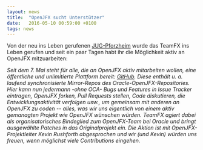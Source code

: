 ```yaml
---
layout: news
title:  "OpenJFX sucht Unterstützer"
date:   2016-05-10 00:59:00 +0100
tags: news
---
```


Von der neu ins Leben gerufenen [JUG-Pforzheim](https://gitlab.com/groups/jugpf) wurde das TeamFX ins Leben gerufen und seit ein paar Tagen habt ihr die Möglichkeit aktiv an OpenJFX mitzuarbeiten:

<i>Seit dem 7. Mai steht für alle, die an OpenJFX aktiv mitarbeiten wollen, eine öffentliche und unlimitierte Plattform bereit: [GitHub](https://github.com/teamfx). Diese enthält u. a. laufend synchronisierte Mirror-Repos des Oracle-OpenJFX-Repositories. Hier kann nun jedermann -ohne OCA- Bugs und Features in Issue Tracker eintragen, OpenJFX forken, Pull Requests stellen, Code diskutieren, die Entwicklungsaktivität verfolgen usw., um gemeinsam mit anderen an OpenJFX zu coden -- alles, was wir uns eigentlich von einem aktiv gemanagten Projekt wie OpenJFX wünschen würden. TeamFX agiert dabei als organisatorisches Bindeglied zum OpenJFX-Team bei Oracle und bringt ausgewählte Patches in das Originalprojekt ein. Die Aktion ist mit OpenJFX-Projektleiter Kevin Rushforth abgesprochen und wir (und Kevin) würden uns freuen, wenn möglichst viele Contributions eingehen.</i>

